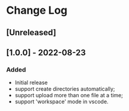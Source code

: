 # Change Log

## [Unreleased]

## [1.0.0] - 2022-08-23
### Added
- Initial release
- support create directories automatically;
- support upload more than one file at a time;
- support 'workspace' mode in vscode.
